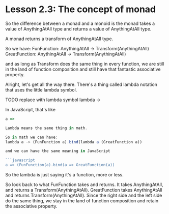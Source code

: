 # Lesson 2.3: The concept of monad 

So the difference between a monad and a monoid is the monad takes a value of
AnythingAtAll type and returns a value of AnythingAtAll type.

A monad returns a transform of AnythingAtAll type.

So we have:
FunFunction: AnythingAtAll -> Transform(AnythingAtAll)
GreatFunction: AnythingAtAll -> Transform(AnythingAtAll)

and as long as Transform does the same thing in every function, we are still in
the land of function composition and still have that fantastic associative
property. 

Alright, let's get all the way there. There's a thing called lambda notation
that uses the little lambda symbol. 

TODO replace with lambda symbol
lambda -> 

In JavaScript, that's like

```javascript
a => 

Lambda means the same thing in math.

So in math we can have:
lambda a -> (FunFunction a).bind(lambda a (GreatFunction a))

and we can have the same meaning in JavaScript

```javascript
a => (FunFunction(a).bind(a => GreatFunction(a))
```

So the lambda is just saying it's a function, more or less.

So look back to what FunFunction takes and returns. It takes AnythingAtAll, and
returns a Transform(AnythingAtAll). GreatFunction takes AnythingAtAll and
returns Transform(AnythingAtAll). Since the right side and the left side do the
same thing, we stay in the land of function composition and retain the
associative property. 
